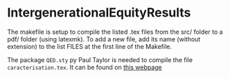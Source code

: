 # IntergenerationalEquityResults

The makefile is setup to compile the listed .tex files from the src/ folder to a pdf/ folder (using latexmk).
To add a new file, add its name (without extension) to the list FILES at the first line of the Makefile.

The package `QED.sty` py Paul Taylor is needed to compile the file `caracterisation.tex`. It can be found on [this webpage](https://www.paultaylor.eu/proofs/QEDdoc)

